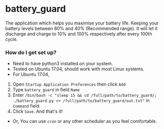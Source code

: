 # battery_guard #

The application which helps you maximise your battery life. Keeping your battery levels between 80% and 40% (Recommended range). It will let it discharge and charge to 10% and 100% respectively after every 100th cycle.

### How do I get set up? ###
* Need to have python3 installed on your system.
* Tested on Ubuntu 17.04, should work with most Linux systems.
* For Ubuntu 17.04,  
 1. Open `Startup Application Preferences` then click `Add`  
 2. Type `battery_guard` in field `Name`  
 3. Enter `/bin/bash -c "sleep 15 && cd /full/path/to/battery_guard/; ./battery_guard.py >> /full/path/to/battery_guard/out.txt"` in `Command` field.  
 4. Click `Save`. And that's it!

* Or, You can use `cron` or any other scheduler as you feel comfortable.